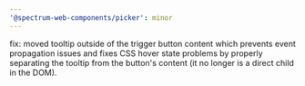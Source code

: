 ```yaml
---
'@spectrum-web-components/picker': minor
---
```


fix: moved tooltip outside of the trigger button content which prevents event propagation issues and fixes CSS hover state problems by properly separating the tooltip from the button's content (it no longer is a direct child in the DOM).
